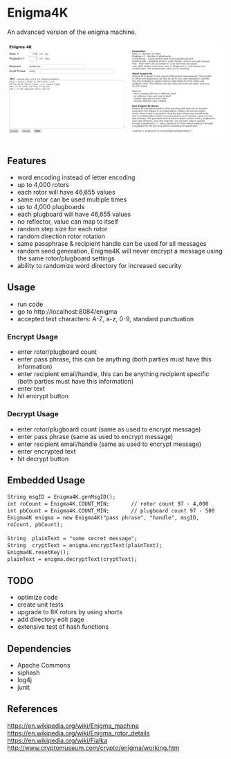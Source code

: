# Enigma4K
An advanced version of the enigma machine.  
  
![Alt text](/enigma4Kscreenshot.png?raw=true "Enigma4K")  
  
## Features
- word encoding instead of letter encoding
- up to 4,000 rotors
- each rotor will have 46,655 values
- same rotor can be used multiple times
- up to 4,000 plugboards
- each plugboard will have 46,655 values
- no reflector, value can map to itself
- random step size for each rotor
- random direction rotor rotation
- same passphrase & recipient handle can be used for all messages
- random seed generation, Enigma4K will never encrypt a message using the same rotor/plugboard settings
- ability to randomize word directory for increased security

## Usage
- run code
- go to http://localhost:8084/enigma
- accepted text characters: A-Z, a-z, 0-9, standard punctuation

### Encrypt Usage
- enter rotor/plugboard count
- enter pass phrase, this can be anything (both parties must have this information)
- enter recipient email/handle, this can be anything recipient specific (both parties must have this information)
- enter text
- hit encrypt button

### Decrypt Usage
- enter rotor/plugboard count (same as used to encrypt message)
- enter pass phrase (same as used to encrypt message)
- enter recipient email/handle (same as used to encrypt message)
- enter encrypted text
- hit decrypt button

## Embedded Usage
```
String msgID = Enigma4K.genMsgID();
int roCount = Enigma4K.COUNT_MIN;		// rotor count 97 - 4,000
int pbCount = Enigma4K.COUNT_MIN;		// plugboard count 97 - 500
Enigma4K enigma = new Enigma4K("pass phrase", "handle", msgID, roCount, pbCount);

String 	plainText = "some secret message";
String 	cryptText = enigma.encryptText(plainText);
Enigma4K.resetKey();
plainText = enigma.decryptText(cryptText);
```

## TODO
- optimize code
- create unit tests
- upgrade to 8K rotors by using shorts
- add directory edit page
- extensive test of hash functions

## Dependencies
- Apache Commons
- siphash
- log4j
- junit

## References
https://en.wikipedia.org/wiki/Enigma_machine  
https://en.wikipedia.org/wiki/Enigma_rotor_details  
https://en.wikipedia.org/wiki/Fialka  
http://www.cryptomuseum.com/crypto/enigma/working.htm


